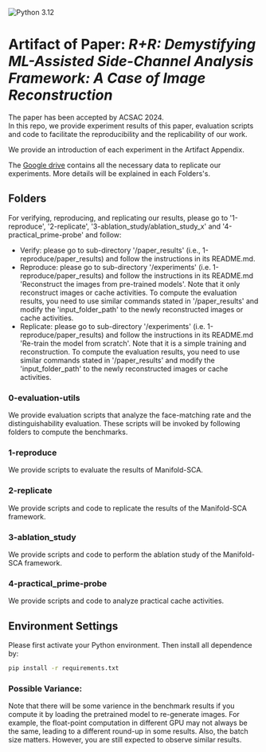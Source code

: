 ![Python 3.12](https://img.shields.io/badge/python-3.12-blue.svg)
# Artifact of Paper: *R+R: Demystifying ML-Assisted Side-Channel Analysis Framework: A Case of Image Reconstruction*

The paper has been accepted by ACSAC 2024.  
In this repo, we provide experiment results of this paper, evaluation scripts and code to facilitate the reproducibility and the replicability of our work.

We provide an introduction of each experiment in the Artifact Appendix.

The [Google drive](https://drive.google.com/drive/u/1/folders/1oyqViKeu3LpqDGozCDVpA70OewqAJQSB) contains all the necessary data to replicate our experiments. More details will be explained in each Folders's.

## Folders
For verifying, reproducing, and replicating our results, please go to '1-reproduce', '2-replicate', '3-ablation_study/ablation_study_x' and '4-practical_prime-probe' and follow:
- Verify: please go to sub-directory '/paper_results' (i.e., 1-reproduce/paper_results) and follow the instructions in its README.md.
- Reproduce: please go to sub-directory '/experiments' (i.e. 1-reproduce/paper_results) and follow the instructions in its README.md 'Reconstruct the images from pre-trained models'. Note that it only reconstruct images or cache activities. To compute the evaluation results, you need to use similar commands stated in '/paper_results' and modify the 'input_folder_path' to the newly reconstructed images or cache activities.
- Replicate: please go to sub-directory '/experiments' (i.e. 1-reproduce/paper_results) and follow the instructions in its README.md 'Re-train the model from scratch'. Note that it is a simple training and reconstruction. To compute the evaluation results, you need to use similar commands stated in '/paper_results' and modify the 'input_folder_path' to the newly reconstructed images or cache activities.

### 0-evaluation-utils
We provide evaluation scripts that analyze the face-matching rate and the distinguishability evaluation. These scripts will be invoked by following folders to compute the benchmarks.

### 1-reproduce
We provide scripts to evaluate the results of Manifold-SCA. 

### 2-replicate
We provide scripts and code to replicate the results of the Manifold-SCA framework.

### 3-ablation_study
We provide scripts and code to perform the ablation study of the Manifold-SCA framework.

### 4-practical_prime-probe
We provide scripts and code to analyze practical cache activities.


## Environment Settings
Please first activate your Python environment. Then install all dependence by:
```bash
pip install -r requirements.txt
```

### Possible Variance:
Note that there will be some varience in the benchmark results if you compute it by loading the pretrained model to re-generate images. For example, the float-point computation in different GPU may not always be the same, leading to a different round-up in some results. Also, the batch size matters. However, you are still expected to observe similar results.

